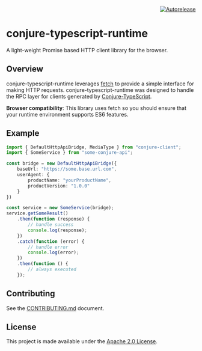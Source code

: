 <p align="right">
<a href="https://autorelease.general.dmz.palantir.tech/palantir/conjure-typescript-runtime"><img src="https://img.shields.io/badge/Perform%20an-Autorelease-success.svg" alt="Autorelease"></a>
</p>

# conjure-typescript-runtime
A light-weight Promise based HTTP client library for the browser.

## Overview

conjure-typescript-runtime leverages [fetch](https://developer.mozilla.org/en-US/docs/Web/API/Fetch_API) to provide a
simple interface for making HTTP requests. conjure-typescript-runtime was designed to handle the RPC layer for
clients generated by [Conjure-TypeScript](https://github.com/palantir/conjure-typescript).

__Browser compatibility__: This library uses fetch so you should ensure that your runtime environment supports ES6 features.

## Example

```typescript
import { DefaultHttpApiBridge, MediaType } from "conjure-client";
import { SomeService } from "some-conjure-api";

const bridge = new DefaultHttpApiBridge({
    baseUrl: "https://some.base.url.com",
    userAgent: {
        productName: "yourProductName",
        productVersion: "1.0.0"
    }
})

const service = new SomeService(bridge);
service.getSomeResult()
    .then(function (response) {
        // handle success
        console.log(response);
    })
    .catch(function (error) {
        // handle error
        console.log(error);
    })
    .then(function () {
        // always executed
    });
```


## Contributing

See the [CONTRIBUTING.md](./CONTRIBUTING.md) document.

## License
This project is made available under the [Apache 2.0 License](/LICENSE).
